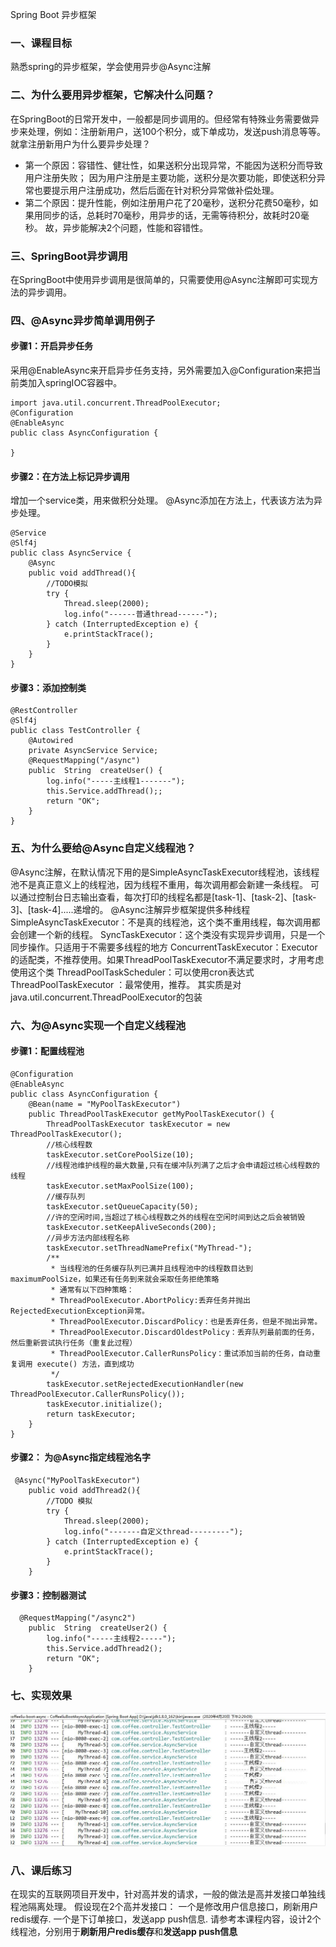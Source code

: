 Spring Boot 异步框架
### 一、课程目标
熟悉spring的异步框架，学会使用异步@Async注解


### 二、为什么要用异步框架，它解决什么问题？

在SpringBoot的日常开发中，一般都是同步调用的。但经常有特殊业务需要做异步来处理，例如：注册新用户，送100个积分，或下单成功，发送push消息等等。
就拿注册新用户为什么要异步处理？
- 第一个原因：容错性、健壮性，如果送积分出现异常，不能因为送积分而导致用户注册失败；
因为用户注册是主要功能，送积分是次要功能，即使送积分异常也要提示用户注册成功，然后后面在针对积分异常做补偿处理。
- 第二个原因：提升性能，例如注册用户花了20毫秒，送积分花费50毫秒，如果用同步的话，总耗时70毫秒，用异步的话，无需等待积分，故耗时20毫秒。
故，异步能解决2个问题，性能和容错性。

### 三、SpringBoot异步调用
在SpringBoot中使用异步调用是很简单的，只需要使用@Async注解即可实现方法的异步调用。

### 四、@Async异步简单调用例子

#### 步骤1：开启异步任务
采用@EnableAsync来开启异步任务支持，另外需要加入@Configuration来把当前类加入springIOC容器中。
``` 
import java.util.concurrent.ThreadPoolExecutor;
@Configuration
@EnableAsync
public class AsyncConfiguration {

}
```
#### 步骤2：在方法上标记异步调用
增加一个service类，用来做积分处理。
@Async添加在方法上，代表该方法为异步处理。
``` 
@Service
@Slf4j
public class AsyncService {
    @Async
    public void addThread(){
        //TODO模拟
        try {
            Thread.sleep(2000);
            log.info("------普通thread------");
        } catch (InterruptedException e) {
            e.printStackTrace();
        }
    }
}
```

#### 步骤3：添加控制类
```
@RestController
@Slf4j
public class TestController {
    @Autowired
    private AsyncService Service;
    @RequestMapping("/async")
    public  String  createUser() {
        log.info("-----主线程1-------");
        this.Service.addThread();;
        return "OK";
    }
}
```

### 五、为什么要给@Async自定义线程池？
@Async注解，在默认情况下用的是SimpleAsyncTaskExecutor线程池，该线程池不是真正意义上的线程池，因为线程不重用，每次调用都会新建一条线程。
可以通过控制台日志输出查看，每次打印的线程名都是[task-1]、[task-2]、[task-3]、[task-4].....递增的。
@Async注解异步框架提供多种线程
SimpleAsyncTaskExecutor：不是真的线程池，这个类不重用线程，每次调用都会创建一个新的线程。
SyncTaskExecutor：这个类没有实现异步调用，只是一个同步操作。只适用于不需要多线程的地方
ConcurrentTaskExecutor：Executor的适配类，不推荐使用。如果ThreadPoolTaskExecutor不满足要求时，才用考虑使用这个类
ThreadPoolTaskScheduler：可以使用cron表达式
ThreadPoolTaskExecutor ：最常使用，推荐。 其实质是对java.util.concurrent.ThreadPoolExecutor的包装

### 六、为@Async实现一个自定义线程池

#### 步骤1：配置线程池
```
@Configuration
@EnableAsync
public class AsyncConfiguration {
    @Bean(name = "MyPoolTaskExecutor")
    public ThreadPoolTaskExecutor getMyPoolTaskExecutor() {
        ThreadPoolTaskExecutor taskExecutor = new ThreadPoolTaskExecutor();
        //核心线程数
        taskExecutor.setCorePoolSize(10);
        //线程池维护线程的最大数量,只有在缓冲队列满了之后才会申请超过核心线程数的线程
        taskExecutor.setMaxPoolSize(100);
        //缓存队列
        taskExecutor.setQueueCapacity(50);
        //许的空闲时间,当超过了核心线程数之外的线程在空闲时间到达之后会被销毁
        taskExecutor.setKeepAliveSeconds(200);
        //异步方法内部线程名称
        taskExecutor.setThreadNamePrefix("MyThread-");
        /**
         * 当线程池的任务缓存队列已满并且线程池中的线程数目达到maximumPoolSize，如果还有任务到来就会采取任务拒绝策略
         * 通常有以下四种策略：
         * ThreadPoolExecutor.AbortPolicy:丢弃任务并抛出RejectedExecutionException异常。
         * ThreadPoolExecutor.DiscardPolicy：也是丢弃任务，但是不抛出异常。
         * ThreadPoolExecutor.DiscardOldestPolicy：丢弃队列最前面的任务，然后重新尝试执行任务（重复此过程）
         * ThreadPoolExecutor.CallerRunsPolicy：重试添加当前的任务，自动重复调用 execute() 方法，直到成功
         */
        taskExecutor.setRejectedExecutionHandler(new ThreadPoolExecutor.CallerRunsPolicy());
        taskExecutor.initialize();
        return taskExecutor;
    }
}

```


#### 步骤2： 为@Async指定线程池名字
``` 
 @Async("MyPoolTaskExecutor")
    public void addThread2(){
        //TODO 模拟
        try {
            Thread.sleep(2000);
            log.info("-------自定义thread---------");
        } catch (InterruptedException e) {
            e.printStackTrace();
        }
    }
```
#### 步骤3：控制器测试
```
  @RequestMapping("/async2")
    public  String  createUser2() {
        log.info("-----主线程2-----");
        this.Service.addThread2();
        return "OK";
    }
```
### 七、实现效果
![如图设置](https://github.com/coffeeliuwei/boot/blob/master/img/26.jpg?raw=true)

### 八、课后练习
在现实的互联网项目开发中，针对高并发的请求，一般的做法是高并发接口单独线程池隔离处理。
假设现在2个高并发接口：
一个是修改用户信息接口，刷新用户redis缓存.
一个是下订单接口，发送app push信息.
请参考本课程内容，设计2个线程池，分别用于**刷新用户redis缓存**和**发送app push信息**














